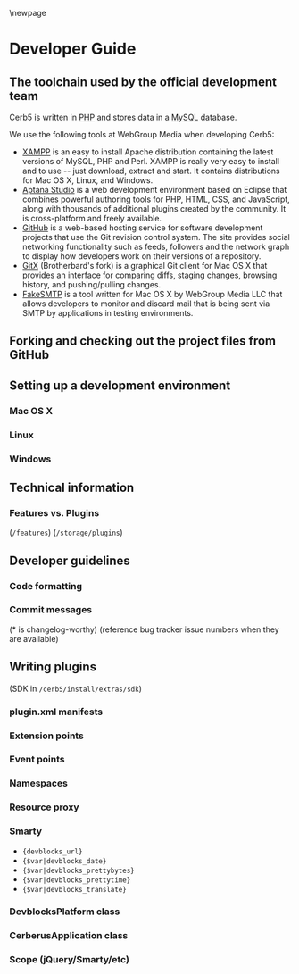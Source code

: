 \newpage

# Developer Guide #

## The toolchain used by the official development team ##

Cerb5 is written in [PHP](http://www.php.net/) and stores data in a [MySQL](http://www.mysql.com/) database.

We use the following tools at WebGroup Media when developing Cerb5:

* [XAMPP](http://www.apachefriends.org/en/xampp.html) is an easy to install Apache distribution containing the latest versions of MySQL, PHP and Perl. XAMPP is really very easy to install and to use -- just download, extract and start.  It contains distributions for Mac OS X, Linux, and Windows.
* [Aptana Studio](http://www.aptana.com/products/studio2) is a web development environment based on Eclipse that combines powerful authoring tools for PHP, HTML, CSS, and JavaScript, along with thousands of additional plugins created by the community.  It is cross-platform and freely available.
* [GitHub](https://github.com/) is a web-based hosting service for software development projects that use the Git revision control system.  The site provides social networking functionality such as feeds, followers and the network graph to display how developers work on their versions of a repository.
* [GitX](https://github.com/brotherbard/gitx) (Brotherbard's fork) is a graphical Git client for Mac OS X that provides an interface for comparing diffs, staging changes, browsing history, and pushing/pulling changes. 
* [FakeSMTP](https://github.com/jstanden/fakesmtp-app) is a tool written for Mac OS X by WebGroup Media LLC that allows developers to monitor and discard mail that is being sent via SMTP by applications in testing environments.

## Forking and checking out the project files from GitHub ##

## Setting up a development environment ##

### Mac OS X ###


### Linux ###


### Windows ###


## Technical information ##

### Features vs. Plugins ###

(`/features`)
(`/storage/plugins`)

## Developer guidelines ##

### Code formatting ###

### Commit messages ###

(* is changelog-worthy)
(reference bug tracker issue numbers when they are available)

## Writing plugins ##

(SDK in `/cerb5/install/extras/sdk`)

### plugin.xml manifests ###

### Extension points ###

### Event points ###

### Namespaces ###

### Resource proxy ###

### Smarty ###

* `{devblocks_url}`
* `{$var|devblocks_date}`
* `{$var|devblocks_prettybytes}`
* `{$var|devblocks_prettytime}`
* `{$var|devblocks_translate}`

### DevblocksPlatform class ###

### CerberusApplication class ###

### Scope (jQuery/Smarty/etc) ###